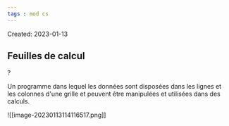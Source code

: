 ```yaml
---
tags : mod cs
---
```

Created: 2023-01-13

## Feuilles de calcul
?

Un programme dans lequel les données sont disposées dans les lignes et les colonnes d'une grille et peuvent être manipulées et utilisées dans des calculs.

![[image-20230113114116517.png]]

